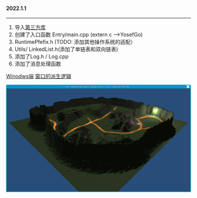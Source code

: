 #### 2022.1.1

-----
1. 导入[第三方库](./NOTE/External.md)
2. 创建了入口函数 Entry/main.cpp (extern c -->YosefGo)
3. RuntimePfefix.h (TODO: 添加其他操作系统的适配）
4. Utils/ LinkedList.h(添加了单链表和双向链表)
5. 添加了Log.h / Log.cpp
6. 添加了消息处理函数

[Winodws端](./NOTE/Windows端.md) [窗口的派生逻辑](./NOTE/窗口的派生逻辑.md) 

![img](./NOTE/scene1.PNG)

